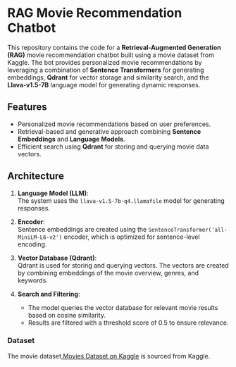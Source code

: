# RAG Movie Recommendation Chatbot

This repository contains the code for a **Retrieval-Augmented Generation (RAG)** movie recommendation chatbot built using a movie dataset from Kaggle. The bot provides personalized movie recommendations by leveraging a combination of **Sentence Transformers** for generating embeddings, **Qdrant** for vector storage and similarity search, and the **Llava-v1.5-7B** language model for generating dynamic responses.

## Features
- Personalized movie recommendations based on user preferences.
- Retrieval-based and generative approach combining **Sentence Embeddings** and **Language Models**.
- Efficient search using **Qdrant** for storing and querying movie data vectors.

## Architecture

1. **Language Model (LLM)**:  
   The system uses the `llava-v1.5-7b-q4.llamafile` model for generating responses.

2. **Encoder**:  
   Sentence embeddings are created using the `SentenceTransformer('all-MiniLM-L6-v2')` encoder, which is optimized for sentence-level encoding.

3. **Vector Database (Qdrant)**:  
   Qdrant is used for storing and querying vectors. The vectors are created by combining embeddings of the movie overview, genres, and keywords.

4. **Search and Filtering**:  
   - The model queries the vector database for relevant movie results based on cosine similarity.
   - Results are filtered with a threshold score of 0.5 to ensure relevance.


### Dataset
The movie dataset,[Movies Dataset on Kaggle](https://www.kaggle.com/datasets/utkarshx27/movies-dataset)  is sourced from Kaggle. 
